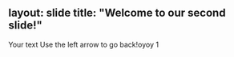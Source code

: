 layout: slide
title: "Welcome to our second slide!"
---
Your text
Use the left arrow to go back!oyoy
1
